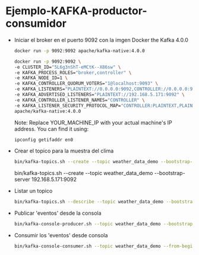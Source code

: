 # Ejemplo-KAFKA-productor-consumidor


- Iniciar el broker en el puerto 9092 con la imgen Docker the Kafka 4.0.0
    ```sh
    docker run -p 9092:9092 apache/kafka-native:4.0.0
    ```


    ``` sh
    docker run -p 9092:9092 \
    -e CLUSTER_ID="5L6g3nShT-eMCtK--X86sw" \
    -e KAFKA_PROCESS_ROLES="broker,controller" \
    -e KAFKA_NODE_ID=1 \
    -e KAFKA_CONTROLLER_QUORUM_VOTERS="1@localhost:9093" \
    -e KAFKA_LISTENERS="PLAINTEXT://0.0.0.0:9092,CONTROLLER://0.0.0.0:9093" \
    -e KAFKA_ADVERTISED_LISTENERS="PLAINTEXT://192.168.5.171:9092" \
    -e KAFKA_CONTROLLER_LISTENER_NAMES="CONTROLLER" \
    -e KAFKA_LISTENER_SECURITY_PROTOCOL_MAP="CONTROLLER:PLAINTEXT,PLAINTEXT:PLAINTEXT" \
    apache/kafka-native:4.0.0
    ```

    Note: Replace YOUR_MACHINE_IP with your actual machine's IP address. You can find it using:
    ```sh
    ipconfig getifaddr en0
    ```

- Crear el topico para la muestra del clima
    ```sh
    bin/kafka-topics.sh --create --topic weather_data_demo --bootstrap-server localhost:9092
    ```

    bin/kafka-topics.sh --create --topic weather_data_demo --bootstrap-server 192.168.5.171:9092

- Listar un topico
    ```sh
    bin/kafka-topics.sh --describe --topic weather_data_demo --bootstrap-server localhost:9092
    ```

- Publicar 'eventos' desde la consola
    ```sh
    bin/kafka-console-producer.sh --topic weather_data_demo --bootstrap-server localhost:9092
    ```
- Consumir los 'eventos' desde consola
    ```sh
    bin/kafka-console-consumer.sh --topic weather_data_demo --from-beginning --bootstrap-server localhost:9092
    ```